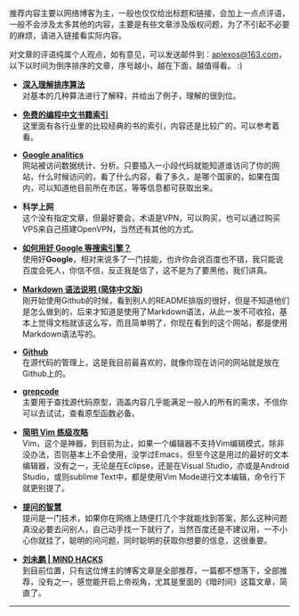 推荐内容主要以网络博客为主，一般也仅仅给出标题和链接，会加上一点点评语，一般不会涉及太多其他的内容，主要是有些文章涉及版权问题，为了不引起不必要的麻烦，请进入链接看实际内容。

对文章的评语纯属个人观点，如有意见，可以发送邮件到：aplexos@163.com，以下以时间为倒序排序的文章，序号越小，越在下面，越值得看。 :)

* **[深入理解排序算法](http://www.cnblogs.com/absfree/p/5469212.html)**  
对基本的几种算法进行了解释，并给出了例子，理解的很到位。

* **[免费的编程中文书籍索引](http://www.cnblogs.com/onepeace/p/4967662.html)**  
这里面有各行业里的比较经典的书的索引，内容还是比较广的，可以参考着看。

* **[Google analitics](https://www.google.com/analytics/)**  
网站被访问数据统计、分析。只要插入一小段代码就能知道谁访问了你的网站，什么时候访问的，看了什么内容，看了多久，是哪个国家的，如果在国内，可以知道他目前所在市区，等等信息都可获取出来。

* **科学上网**  
这个没有指定文章，但最好要会，术语是VPN，可以购买，也可以通过购买VPS来自己搭建OpenVPN，当然还有其他的方式。

* **[如何用好 Google 等搜索引擎？](http://www.zhihu.com/question/20161362)**  
使用好**Google**，相对来说多了一门技能，也许你会说百度也不错，我只能说百度会死人，你信不信，反正我是信了，这不是为了要黑他，我们讲真。

* **[Markdown 语法说明 (简体中文版)](http://wowubuntu.com/markdown/)**  
刚开始使用Github的时候，看到别人的README排版的很好，但是不知道他们是怎么做到的，后来才知道是使用了Markdown语法，从此一发不可收拾，基本上觉得文档就该这么写，而且简单明了，你现在看到的这个网站，都是使用Markdown语法写的。

* **[Github](https://github.com/xirong/my-git/blob/master/how-to-use-github.md)**  
在源代码的管理上，这是我目前最喜欢的，就像你现在访问的网站就是放在Github上的。

* **[grepcode](http://grepcode.com/)**  
主要用于查找源代码原型，涵盖内容几乎能满足一般人的所有的需求，不信你可以去试试，查看原型函数必备。

* **[简明 Vim 练级攻略](http://coolshell.cn/articles/5426.html)**  
Vim，这个是神器，到目前为止，如果一个编辑器不支持Vim编辑模式，除非没办法，否则基本上不会使用，没学过Emacs，但至今这是用过的最好的文本编辑器，没有之一，无论是在Eclipse，还是在Visual Studio，亦或是Android Studio，或则sublime Text中，都是使用Vim Mode进行文本编辑，命令行下就更别提了。

* **[提问的智慧](https://github.com/ryanhanwu/How-To-Ask-Questions-The-Smart-Way/blob/master/README-zh_CN.md)**  
提问是一门技术，如果你在网络上随便打几个字就能找到答案，那么这种问题真没必要去问别人，自己动手找一下就行了，当然百度还是不建议用，一不小心你就挂了，聪明的问问题，同时聪明的获取你想要的信息，这很重要。

* **[刘未鹏 | MIND HACKS](http://mindhacks.cn/)**  
到目前位置，只有这位博主的博客文章是全部推荐，一篇都不想落下，全部推荐，没有之一，感觉能开启上帝视角，尤其是里面的《暗时间》这篇文章，简直了。

<script type="text/javascript"src="../../js/analytics.js"></script>
<div style="display: none;"><script language='javascript' type='text/javascript' src='http://js.users.51.la/19023250.js'></script></div>

---
